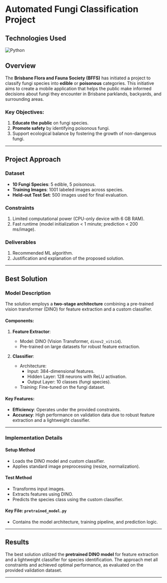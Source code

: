 # Automated Fungi Classification Project

## Technologies Used 

<p>
 <img src="https://img.shields.io/badge/Python-3776AB?logo=python&logoColor=white" alt="Python"/>
</p>

## Overview

The **Brisbane Flora and Fauna Society (BFFS)** has initiated a project to classify fungi species into **edible** or **poisonous** categories. This initiative aims to create a mobile application that helps the public make informed decisions about fungi they encounter in Brisbane parklands, backyards, and surrounding areas. 

### Key Objectives:
1. **Educate the public** on fungi species.
2. **Promote safety** by identifying poisonous fungi.
3. Support ecological balance by fostering the growth of non-dangerous fungi.

---

## Project Approach

### Dataset
- **10 Fungi Species**: 5 edible, 5 poisonous.
- **Training Images**: 1001 labeled images across species.
- **Held-out Test Set**: 500 images used for final evaluation.

### Constraints
1. Limited computational power (CPU-only device with 6 GB RAM).
2. Fast runtime (model initialization < 1 minute; prediction < 200 ms/image).

### Deliverables
1. Recommended ML algorithm.
2. Justification and explanation of the proposed solution.

---

## Best Solution

### Model Description
The solution employs a **two-stage architecture** combining a pre-trained vision transformer (DINO) for feature extraction and a custom classifier. 

#### Components:
1. **Feature Extractor**:
   - Model: DINO (Vision Transformer, `dinov2_vits14`).
   - Pre-trained on large datasets for robust feature extraction.

2. **Classifier**:
   - Architecture:
     - Input: 384-dimensional features.
     - Hidden Layer: 128 neurons with ReLU activation.
     - Output Layer: 10 classes (fungi species).
   - Training: Fine-tuned on the fungi dataset.

#### Key Features:
- **Efficiency**: Operates under the provided constraints.
- **Accuracy**: High performance on validation data due to robust feature extraction and a lightweight classifier.

---

### Implementation Details

#### Setup Method
- Loads the DINO model and custom classifier.
- Applies standard image preprocessing (resize, normalization).

#### Test Method
- Transforms input images.
- Extracts features using DINO.
- Predicts the species class using the custom classifier.

#### Key File: `pretrained_model.py`
- Contains the model architecture, training pipeline, and prediction logic.

---

## Results
The best solution utilized the **pretrained DINO model** for feature extraction and a lightweight classifier for species identification. The approach met all constraints and achieved optimal performance, as evaluated on the provided validation dataset.

---
